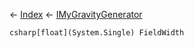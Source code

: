 ← [Index](Api-Index) ← [IMyGravityGenerator](SpaceEngineers.Game.ModAPI.Ingame.IMyGravityGenerator)

```csharp[float](System.Single) FieldWidth```